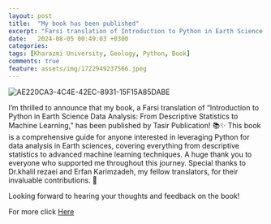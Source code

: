 ```yaml
---
layout: post
title:  "My book has been published"
excerpt: "Farsi translation of Introduction to Python in Earth Science Data Analysis: From Descriptive Statistics to Machine Learning"
date:   2024-08-05 00:49:03 +0300
categories: 
tags: [Kharazmi University, Geology, Python, Book]
comments: true
feature: assets/img/1722949237566.jpeg
---
```


![AE220CA3-4C4E-42EC-8931-15F15A85DABE](https://github.com/user-attachments/assets/9101596e-62a9-4748-9bf1-2e55134d7113)

I’m thrilled to announce that my book, a Farsi translation of “Introduction to Python in Earth Science Data Analysis: From Descriptive Statistics to Machine Learning,” has been published by Tasir Publication! 📚✨
This book is a comprehensive guide for anyone interested in leveraging Python for data analysis in Earth sciences, covering everything from descriptive statistics to advanced machine learning techniques.
A huge thank you to everyone who supported me throughout this journey. Special thanks to Dr.khalil rezaei and Erfan Karimzadeh, my fellow translators, for their invaluable contributions. 🙏 <br>

Looking forward to hearing your thoughts and feedback on the book!

For more click [Here](https://tasir.pub/product/%d9%85%d9%82%d8%af%d9%85%d9%87-%d8%a7%db%8c-%d8%a8%d8%b1-%d9%be%d8%a7%db%8c%d8%aa%d9%88%d9%86-%d8%af%d8%b1-%d8%aa%d8%ad%d9%84%db%8c%d9%84-%d8%af%d8%a7%d8%af%d9%87-%d9%87%d8%a7%db%8c-%d8%b9%d9%84%d9%88/)
